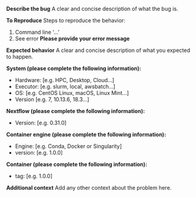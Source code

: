 **Describe the bug**
A clear and concise description of what the bug is.

**To Reproduce**
Steps to reproduce the behavior:
1. Command line '...'
2. See error **Please provide your error message**

**Expected behavior**
A clear and concise description of what you expected to happen.

**System (please complete the following information):**
 - Hardware: [e.g. HPC, Desktop, Cloud...]
 - Executor: [e.g. slurm, local, awsbatch...]
 - OS: [e.g. CentOS Linux, macOS, Linux Mint...]
 - Version [e.g. 7, 10.13.6, 18.3...]

**Nextflow (please complete the following information):**
 - Version: [e.g. 0.31.0]

**Container engine (please complete the following information):**
 - Engine: [e.g. Conda, Docker or Singularity]
 - version: [e.g. 1.0.0]

**Container (please complete the following information):**
 - tag: [e.g. 1.0.0]

**Additional context**
Add any other context about the problem here.
